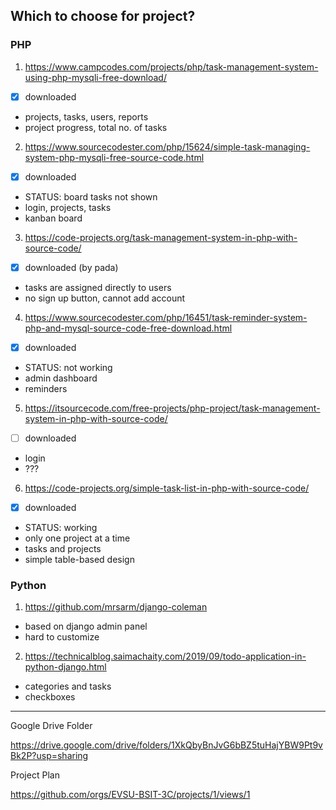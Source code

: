 <!--
## Hi there 👋

**Here are some ideas to get you started:**

🙋‍♀️ A short introduction - what is your organization all about?
🌈 Contribution guidelines - how can the community get involved?
👩‍💻 Useful resources - where can the community find your docs? Is there anything else the community should know?
🍿 Fun facts - what does your team eat for breakfast?
🧙 Remember, you can do mighty things with the power of [Markdown](https://docs.github.com/github/writing-on-github/getting-started-with-writing-and-formatting-on-github/basic-writing-and-formatting-syntax)
-->

## Which to choose for project?

### PHP

1. https://www.campcodes.com/projects/php/task-management-system-using-php-mysqli-free-download/
  - [x] downloaded
  * projects, tasks, users, reports
  * project progress, total no. of tasks

2. https://www.sourcecodester.com/php/15624/simple-task-managing-system-php-mysqli-free-source-code.html
  - [x] downloaded
  * STATUS: board tasks not shown
  * login, projects, tasks
  * kanban board

3. https://code-projects.org/task-management-system-in-php-with-source-code/
  - [x] downloaded (by pada)
  * tasks are assigned directly to users
  * no sign up button, cannot add account

4. https://www.sourcecodester.com/php/16451/task-reminder-system-php-and-mysql-source-code-free-download.html
  - [x] downloaded
  * STATUS: not working
  * admin dashboard
  * reminders

5. https://itsourcecode.com/free-projects/php-project/task-management-system-in-php-with-source-code/
  - [ ] downloaded
  * login
  * ???

6. https://code-projects.org/simple-task-list-in-php-with-source-code/
  - [x] downloaded
  * STATUS: working
  * only one project at a time
  * tasks and projects
  * simple table-based design

### Python

1. https://github.com/mrsarm/django-coleman

  * based on django admin panel
  * hard to customize

2. https://technicalblog.saimachaity.com/2019/09/todo-application-in-python-django.html

  * categories and tasks
  * checkboxes


----

Google Drive Folder

https://drive.google.com/drive/folders/1XkQbyBnJvG6bBZ5tuHajYBW9Pt9vBk2P?usp=sharing

Project Plan

https://github.com/orgs/EVSU-BSIT-3C/projects/1/views/1
